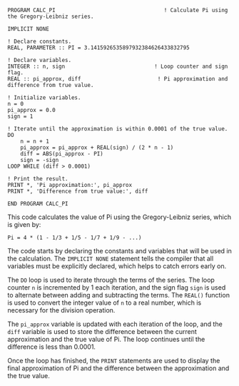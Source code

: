 ```
PROGRAM CALC_PI                                  ! Calculate Pi using the Gregory-Leibniz series.

IMPLICIT NONE

! Declare constants.
REAL, PARAMETER :: PI = 3.1415926535897932384626433832795

! Declare variables.
INTEGER :: n, sign                            ! Loop counter and sign flag.
REAL :: pi_approx, diff                        ! Pi approximation and difference from true value.

! Initialize variables.
n = 0
pi_approx = 0.0
sign = 1

! Iterate until the approximation is within 0.0001 of the true value.
DO
    n = n + 1
    pi_approx = pi_approx + REAL(sign) / (2 * n - 1)
    diff = ABS(pi_approx - PI)
    sign = -sign
LOOP WHILE (diff > 0.0001)

! Print the result.
PRINT *, 'Pi approximation:', pi_approx
PRINT *, 'Difference from true value:', diff

END PROGRAM CALC_PI
```

This code calculates the value of Pi using the Gregory-Leibniz series, which is given by:

```
Pi = 4 * (1 - 1/3 + 1/5 - 1/7 + 1/9 - ...)
```

The code starts by declaring the constants and variables that will be used in the calculation. The `IMPLICIT NONE` statement tells the compiler that all variables must be explicitly declared, which helps to catch errors early on.

The `DO` loop is used to iterate through the terms of the series. The loop counter `n` is incremented by 1 each iteration, and the sign flag `sign` is used to alternate between adding and subtracting the terms. The `REAL()` function is used to convert the integer value of `n` to a real number, which is necessary for the division operation.

The `pi_approx` variable is updated with each iteration of the loop, and the `diff` variable is used to store the difference between the current approximation and the true value of Pi. The loop continues until the difference is less than 0.0001.

Once the loop has finished, the `PRINT` statements are used to display the final approximation of Pi and the difference between the approximation and the true value.
